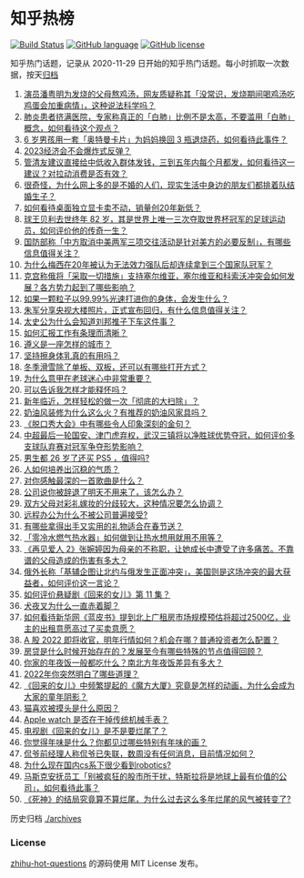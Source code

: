 # 知乎热榜
[![Build Status](https://github.com/ToWeLong/zhihu-hot-questions/workflows/CI/badge.svg)](https://github.com/ToWeLong/zhihu-hot-questions/actions)
[![GitHub language](https://img.shields.io/badge/language-golang-orange.svg)](https://golang.org/)
[![GitHub license](https://img.shields.io/github/license/ToWeLong/zhihu-hot-questions)](https://github.com/ToWeLong/zhihu-hot-questions/blob/main/LICENSE)

知乎热门话题，记录从 2020-11-29 日开始的知乎热门话题。每小时抓取一次数据，按天[归档](./archives)

<!-- BEGIN -->

1. [演员潘粤明为发烧的父母熬鸡汤，网友质疑称其「没常识，发烧期间喝鸡汤吃鸡蛋会加重病情」，这种说法科学吗？](https://www.zhihu.com/question/575199507)
1. [肺炎患者挤满医院，专家称真正的「白肺」比例不是太高，不要滥用「白肺」概念，如何看待这个观点？](https://www.zhihu.com/question/575405967)
1. [6 岁男孩用一套「奥特曼卡片」为妈妈换回 3 瓶退烧药，如何看待此事件？](https://www.zhihu.com/question/575256480)
1. [2023经济会不会爆炸式反弹？](https://www.zhihu.com/question/574998085)
1. [管清友建议直接给中低收入群体发钱，三到五年内每个月都发，如何看待这一建议？对拉动消费是否有效？](https://www.zhihu.com/question/575480143)
1. [很奇怪，为什么网上多的是不婚的人们，现实生活中身边的朋友们都排着队结婚生子？](https://www.zhihu.com/question/570729753)
1. [如何看待桌面独立显卡卖不动，销量创20年新低？](https://www.zhihu.com/question/575415798)
1. [球王贝利去世终年 82 岁，其是世界上唯一三次夺取世界杯冠军的足球运动员，如何评价他的传奇一生？](https://www.zhihu.com/question/575565463)
1. [​国防部称「中方取消中美两军三项交往活动是针对美方的必要反制」，有哪些信息值得关注？](https://www.zhihu.com/question/575479909)
1. [为什么梅西在20年被认为无法效力强队后却连续拿到三个国家队冠军？](https://www.zhihu.com/question/548934939)
1. [克宫称俄将「采取一切措施」支持塞尔维亚，塞尔维亚和科索沃冲突会如何发展？各方势力起到了哪些影响？](https://www.zhihu.com/question/575478623)
1. [如果一颗粒子以99.99%光速打进你的身体，会发生什么？](https://www.zhihu.com/question/466379618)
1. [朱军分享央视大楼照片，正式宣布回归，有什么信息值得关注？](https://www.zhihu.com/question/575488339)
1. [太史公为什么会知道刘邦推子下车这件事？](https://www.zhihu.com/question/575273049)
1. [如何汇报工作有条理而清晰？](https://www.zhihu.com/question/422957325)
1. [遵义是一座怎样的城市？](https://www.zhihu.com/question/312228724)
1. [坚持擦身体乳真的有用吗？](https://www.zhihu.com/question/571800592)
1. [冬季滑雪除了单板、双板，还可以有哪些打开方式？](https://www.zhihu.com/question/575237158)
1. [为什么意甲在老球迷心中非常重要？](https://www.zhihu.com/question/339700643)
1. [可以告诉我怎样才能释怀吗？](https://www.zhihu.com/question/575472632)
1. [新年临近，怎样轻松的做一次「彻底的大扫除」？](https://www.zhihu.com/question/510974934)
1. [奶油风装修为什么这么火？有推荐的奶油风家具吗？](https://www.zhihu.com/question/573350496)
1. [《脱口秀大会》中有哪些令人印象深刻的金句？](https://www.zhihu.com/question/538943121)
1. [中超最后一轮国安、津门虎弃权，武汉三镇将以净胜球优势夺冠，如何评价多支球队弃赛对冠军争夺形势影响？](https://www.zhihu.com/question/575408393)
1. [男生都 26 岁了还买 PS5 ，值得吗?](https://www.zhihu.com/question/422512191)
1. [人如何培养出沉稳的气质？](https://www.zhihu.com/question/436943865)
1. [对你感触最深的一首歌曲是什么？](https://www.zhihu.com/question/569521848)
1. [公司说你被辞退了明天不用来了，该怎么办？](https://www.zhihu.com/question/555496006)
1. [双方父母对彩礼嫁妆的分歧较大，这种情况要怎么协调？](https://www.zhihu.com/question/560039538)
1. [远程办公为什么不被公司普遍接受?](https://www.zhihu.com/question/333127774)
1. [有哪些拿得出手又实用的礼物适合在春节送？](https://www.zhihu.com/question/575300668)
1. [「零冷水燃气热水器」如何做到让热水想用就用不用等？](https://www.zhihu.com/question/568231790)
1. [《再见爱人 2》张婉婷因为母亲的不称职，让她成长中遭受了许多痛苦。不靠谱的父母造成的伤害有多大？](https://www.zhihu.com/question/575002444)
1. [俄外长称「基辅企图让北约与俄发生正面冲突」，美国则是这场冲突的最大获益者，如何评价这一言论？](https://www.zhihu.com/question/575031229)
1. [如何评价悬疑剧《回来的女儿》第 11 集？](https://www.zhihu.com/question/575499571)
1. [犬夜叉为什么一直赤着脚？](https://www.zhihu.com/question/573634565)
1. [如何看待新华网《蓝皮书》提到北上广租房市场规模预估将超过2500亿，业主的出租意愿高过了买卖意愿？](https://www.zhihu.com/question/575271806)
1. [A 股 2022 即将收官，明年行情如何？机会在哪？普通投资者怎么配置？](https://www.zhihu.com/question/575478835)
1. [房贷是什么时候开始存在的？发展至今有哪些特殊的节点值得回顾？](https://www.zhihu.com/question/574815708)
1. [你家的年夜饭一般都吃什么？南北方年夜饭差异有多大？](https://www.zhihu.com/question/575483240)
1. [2022年你突然明白了哪些道理？](https://www.zhihu.com/question/514480924)
1. [《回来的女儿》中频繁提起的《魔方大厦》究竟是怎样的动画，为什么会成为大家的童年阴影？](https://www.zhihu.com/question/574816671)
1. [猫喜欢被摸头是什么原因？](https://www.zhihu.com/question/570653139)
1. [Apple watch 是否在干掉传统机械手表？](https://www.zhihu.com/question/574862834)
1. [电视剧《回来的女儿》是不是要烂尾了？](https://www.zhihu.com/question/575073434)
1. [你觉得年味是什么？你都见过哪些特别有年味的画？](https://www.zhihu.com/question/575485928)
1. [侃爷前经理人称侃爷已失联，数周没有任何消息，目前情况如何？](https://www.zhihu.com/question/575357953)
1. [为什么现在国内cs系下很少看到robotics?](https://www.zhihu.com/question/574864239)
1. [马斯克安抚员工「别被疯狂的股市所干扰，特斯拉将是地球上最有价值的公司」，如何看待此事？](https://www.zhihu.com/question/575396349)
1. [《死神》的结局究竟算不算烂尾，为什么过去这么多年烂尾的风气被转变了?](https://www.zhihu.com/question/573602385)

<!-- END -->

历史归档 [./archives](./archives)


### License
[zhihu-hot-questions](https://github.com/towelong/zhihu-hot-questions) 的源码使用 MIT License 发布。